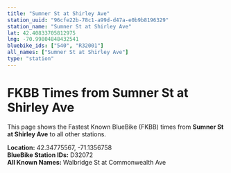 ```yaml
---
title: "Sumner St at Shirley Ave"
station_uuid: "96cfe22b-78c1-a99d-d47a-e0b9b8196329"
station_name: "Sumner St at Shirley Ave"
lat: 42.40833705812975
lng: -70.99804848432541
bluebike_ids: ["540", "R32001"]
all_names: ["Sumner St at Shirley Ave"]
type: "station"
---
```


# FKBB Times from Sumner St at Shirley Ave

This page shows the Fastest Known BlueBike (FKBB) times from **Sumner St at Shirley Ave** to all other stations.

**Location:** 42.34775567, -71.1356758  
**BlueBike Station IDs:** D32072  
**All Known Names:** Walbridge St at Commonwealth Ave

